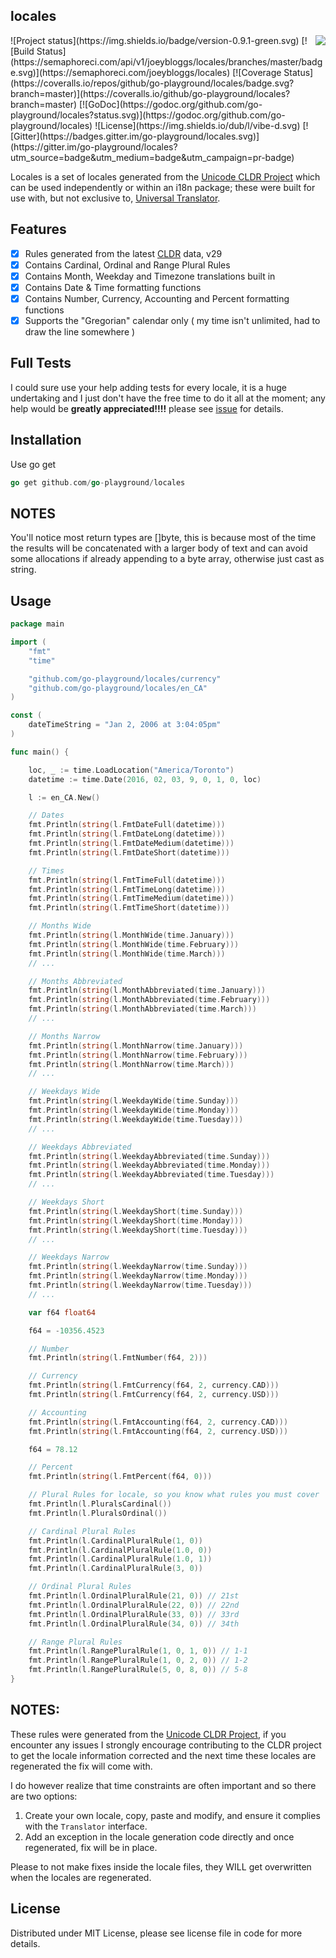 ## locales
<img align="right" src="https://raw.githubusercontent.com/go-playground/locales/master/logo.png">
![Project status](https://img.shields.io/badge/version-0.9.1-green.svg)
[![Build Status](https://semaphoreci.com/api/v1/joeybloggs/locales/branches/master/badge.svg)](https://semaphoreci.com/joeybloggs/locales)
[![Coverage Status](https://coveralls.io/repos/github/go-playground/locales/badge.svg?branch=master)](https://coveralls.io/github/go-playground/locales?branch=master)
[![GoDoc](https://godoc.org/github.com/go-playground/locales?status.svg)](https://godoc.org/github.com/go-playground/locales)
![License](https://img.shields.io/dub/l/vibe-d.svg)
[![Gitter](https://badges.gitter.im/go-playground/locales.svg)](https://gitter.im/go-playground/locales?utm_source=badge&utm_medium=badge&utm_campaign=pr-badge)

Locales is a set of locales generated from the [Unicode CLDR Project](http://cldr.unicode.org/) which can be used independently or within
an i18n package; these were built for use with, but not exclusive to, [Universal Translator](https://github.com/go-playground/universal-translator).

Features
--------
- [x] Rules generated from the latest [CLDR](http://cldr.unicode.org/index/downloads) data, v29
- [x] Contains Cardinal, Ordinal and Range Plural Rules
- [x] Contains Month, Weekday and Timezone translations built in
- [x] Contains Date & Time formatting functions
- [x] Contains Number, Currency, Accounting and Percent formatting functions
- [x] Supports the "Gregorian" calendar only ( my time isn't unlimited, had to draw the line somewhere )

Full Tests
--------------------
I could sure use your help adding tests for every locale, it is a huge undertaking and I just don't have the free time to do it all at the moment;
any help would be **greatly appreciated!!!!** please see [issue](https://github.com/go-playground/locales/issues/1) for details.

Installation
-----------

Use go get 

```go
go get github.com/go-playground/locales
```  

NOTES
--------
You'll notice most return types are []byte, this is because most of the time the results will be concatenated with a larger body
of text and can avoid some allocations if already appending to a byte array, otherwise just cast as string.

Usage
-------
```go
package main

import (
	"fmt"
	"time"

	"github.com/go-playground/locales/currency"
	"github.com/go-playground/locales/en_CA"
)

const (
	dateTimeString = "Jan 2, 2006 at 3:04:05pm"
)

func main() {

	loc, _ := time.LoadLocation("America/Toronto")
	datetime := time.Date(2016, 02, 03, 9, 0, 1, 0, loc)

	l := en_CA.New()

	// Dates
	fmt.Println(string(l.FmtDateFull(datetime)))
	fmt.Println(string(l.FmtDateLong(datetime)))
	fmt.Println(string(l.FmtDateMedium(datetime)))
	fmt.Println(string(l.FmtDateShort(datetime)))

	// Times
	fmt.Println(string(l.FmtTimeFull(datetime)))
	fmt.Println(string(l.FmtTimeLong(datetime)))
	fmt.Println(string(l.FmtTimeMedium(datetime)))
	fmt.Println(string(l.FmtTimeShort(datetime)))

	// Months Wide
	fmt.Println(string(l.MonthWide(time.January)))
	fmt.Println(string(l.MonthWide(time.February)))
	fmt.Println(string(l.MonthWide(time.March)))
	// ...

	// Months Abbreviated
	fmt.Println(string(l.MonthAbbreviated(time.January)))
	fmt.Println(string(l.MonthAbbreviated(time.February)))
	fmt.Println(string(l.MonthAbbreviated(time.March)))
	// ...

	// Months Narrow
	fmt.Println(string(l.MonthNarrow(time.January)))
	fmt.Println(string(l.MonthNarrow(time.February)))
	fmt.Println(string(l.MonthNarrow(time.March)))
	// ...

	// Weekdays Wide
	fmt.Println(string(l.WeekdayWide(time.Sunday)))
	fmt.Println(string(l.WeekdayWide(time.Monday)))
	fmt.Println(string(l.WeekdayWide(time.Tuesday)))
	// ...

	// Weekdays Abbreviated
	fmt.Println(string(l.WeekdayAbbreviated(time.Sunday)))
	fmt.Println(string(l.WeekdayAbbreviated(time.Monday)))
	fmt.Println(string(l.WeekdayAbbreviated(time.Tuesday)))
	// ...

	// Weekdays Short
	fmt.Println(string(l.WeekdayShort(time.Sunday)))
	fmt.Println(string(l.WeekdayShort(time.Monday)))
	fmt.Println(string(l.WeekdayShort(time.Tuesday)))
	// ...

	// Weekdays Narrow
	fmt.Println(string(l.WeekdayNarrow(time.Sunday)))
	fmt.Println(string(l.WeekdayNarrow(time.Monday)))
	fmt.Println(string(l.WeekdayNarrow(time.Tuesday)))
	// ...

	var f64 float64

	f64 = -10356.4523

	// Number
	fmt.Println(string(l.FmtNumber(f64, 2)))

	// Currency
	fmt.Println(string(l.FmtCurrency(f64, 2, currency.CAD)))
	fmt.Println(string(l.FmtCurrency(f64, 2, currency.USD)))

	// Accounting
	fmt.Println(string(l.FmtAccounting(f64, 2, currency.CAD)))
	fmt.Println(string(l.FmtAccounting(f64, 2, currency.USD)))

	f64 = 78.12

	// Percent
	fmt.Println(string(l.FmtPercent(f64, 0)))

	// Plural Rules for locale, so you know what rules you must cover
	fmt.Println(l.PluralsCardinal())
	fmt.Println(l.PluralsOrdinal())

	// Cardinal Plural Rules
	fmt.Println(l.CardinalPluralRule(1, 0))
	fmt.Println(l.CardinalPluralRule(1.0, 0))
	fmt.Println(l.CardinalPluralRule(1.0, 1))
	fmt.Println(l.CardinalPluralRule(3, 0))

	// Ordinal Plural Rules
	fmt.Println(l.OrdinalPluralRule(21, 0)) // 21st
	fmt.Println(l.OrdinalPluralRule(22, 0)) // 22nd
	fmt.Println(l.OrdinalPluralRule(33, 0)) // 33rd
	fmt.Println(l.OrdinalPluralRule(34, 0)) // 34th

	// Range Plural Rules
	fmt.Println(l.RangePluralRule(1, 0, 1, 0)) // 1-1
	fmt.Println(l.RangePluralRule(1, 0, 2, 0)) // 1-2
	fmt.Println(l.RangePluralRule(5, 0, 8, 0)) // 5-8
}
```

NOTES:
-------
These rules were generated from the [Unicode CLDR Project](http://cldr.unicode.org/), if you encounter any issues
I strongly encourage contributing to the CLDR project to get the locale information corrected and the next time 
these locales are regenerated the fix will come with.

I do however realize that time constraints are often important and so there are two options:

1. Create your own locale, copy, paste and modify, and ensure it complies with the `Translator` interface.
2. Add an exception in the locale generation code directly and once regenerated, fix will be in place.

Please to not make fixes inside the locale files, they WILL get overwritten when the locales are regenerated.

License
------
Distributed under MIT License, please see license file in code for more details.
